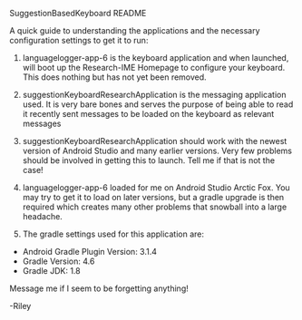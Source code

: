 SuggestionBasedKeyboard README

A quick guide to understanding the applications and the necessary configuration settings to get it to run:

1) languagelogger-app-6 is the keyboard application and when launched, will boot up the Research-IME Homepage to configure your keyboard. This does nothing but has not yet been removed.

2) suggestionKeyboardResearchApplication is the messaging application used. It is very bare bones and serves the purpose of being able to read it recently sent messages to be loaded on the keyboard as relevant messages

3) suggestionKeyboardResearchApplication should work with the newest version of Android Studio and many earlier versions. Very few problems should be involved in getting this to launch. Tell me if that is not the case!

4) languagelogger-app-6 loaded for me on Android Studio Arctic Fox. You may try to get it to load on later versions, but a gradle upgrade is then required which creates many other problems that snowball into a large headache.

5) The gradle settings used for this application are:
 - Android Gradle Plugin Version: 3.1.4
 - Gradle Version: 4.6
 - Gradle JDK: 1.8

 Message me if I seem to be forgetting anything!

 -Riley